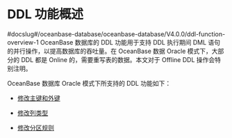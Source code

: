 # DDL 功能概述 
#docslug#/oceanbase-database/oceanbase-database/V4.0.0/ddl-function-overview-1
OceanBase 数据库的 DDL 功能用于支持 DDL 执行期间 DML 语句的并行操作，以提高数据库的吞吐量。在 OceanBase 数据 Oracle 模式下，大部分的 DDL 都是 Online 的，需要重写表的数据。本文对于 Offline DDL 操作会特别注明。

OceanBase 数据库 Oracle 模式下所支持的 DDL 功能如下：

* [修改主键和外键](../10.ddl-function-1/2.modify-a-primary-key-and-foreign-key.md)

  

* [修改列类型](../10.ddl-function-1/3.column-type-related-operations-1.md)

  

* [修改分区规则](../10.ddl-function-1/5.partition-related-operations-1.md)

  



